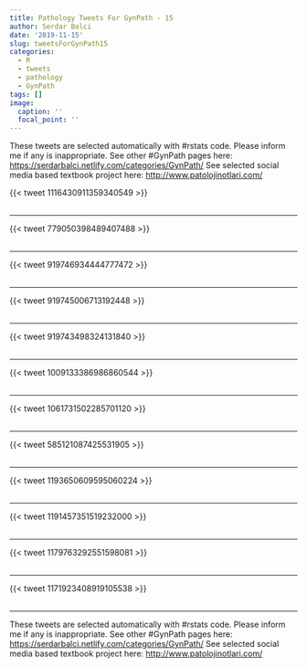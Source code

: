 ```yaml
---
title: Pathology Tweets For GynPath - 15
author: Serdar Balci
date: '2019-11-15'
slug: tweetsForGynPath15
categories:
  - R
  - tweets
  - pathology
  - GynPath
tags: []
image:
  caption: ''
  focal_point: ''
---
```



These tweets are selected automatically with #rstats code. Please inform me if any is inappropriate.
See other #GynPath pages here: https://serdarbalci.netlify.com/categories/GynPath/ 
See selected social media based textbook project here: http://www.patolojinotlari.com/

{{< tweet 1116430911359340549 >}}
<br>
<br>
<hr>
{{< tweet 779050398489407488 >}}
<br>
<br>
<hr>
{{< tweet 919746934444777472 >}}
<br>
<br>
<hr>
{{< tweet 919745006713192448 >}}
<br>
<br>
<hr>
{{< tweet 919743498324131840 >}}
<br>
<br>
<hr>
{{< tweet 1009133386986860544 >}}
<br>
<br>
<hr>
{{< tweet 1061731502285701120 >}}
<br>
<br>
<hr>
{{< tweet 585121087425531905 >}}
<br>
<br>
<hr>
{{< tweet 1193650609595060224 >}}
<br>
<br>
<hr>
{{< tweet 1191457351519232000 >}}
<br>
<br>
<hr>
{{< tweet 1179763292551598081 >}}
<br>
<br>
<hr>
{{< tweet 1171923408919105538 >}}
<br>
<br>
<hr>


These tweets are selected automatically with #rstats code. Please inform me if any is inappropriate.
See other #GynPath pages here: https://serdarbalci.netlify.com/categories/GynPath/ 
See selected social media based textbook project here: http://www.patolojinotlari.com/
